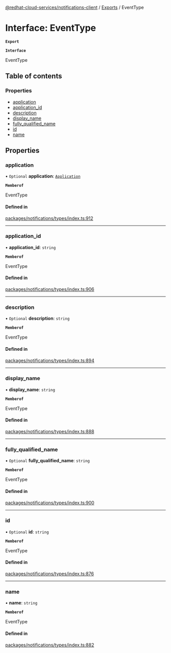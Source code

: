 [@redhat-cloud-services/notifications-client](../README.md) / [Exports](../modules.md) / EventType

# Interface: EventType

**`Export`**

**`Interface`**

EventType

## Table of contents

### Properties

- [application](EventType.md#application)
- [application\_id](EventType.md#application_id)
- [description](EventType.md#description)
- [display\_name](EventType.md#display_name)
- [fully\_qualified\_name](EventType.md#fully_qualified_name)
- [id](EventType.md#id)
- [name](EventType.md#name)

## Properties

### application

• `Optional` **application**: [`Application`](Application.md)

**`Memberof`**

EventType

#### Defined in

[packages/notifications/types/index.ts:912](https://github.com/RedHatInsights/javascript-clients/blob/master/packages/notifications/types/index.ts#L912)

___

### application\_id

• **application\_id**: `string`

**`Memberof`**

EventType

#### Defined in

[packages/notifications/types/index.ts:906](https://github.com/RedHatInsights/javascript-clients/blob/master/packages/notifications/types/index.ts#L906)

___

### description

• `Optional` **description**: `string`

**`Memberof`**

EventType

#### Defined in

[packages/notifications/types/index.ts:894](https://github.com/RedHatInsights/javascript-clients/blob/master/packages/notifications/types/index.ts#L894)

___

### display\_name

• **display\_name**: `string`

**`Memberof`**

EventType

#### Defined in

[packages/notifications/types/index.ts:888](https://github.com/RedHatInsights/javascript-clients/blob/master/packages/notifications/types/index.ts#L888)

___

### fully\_qualified\_name

• `Optional` **fully\_qualified\_name**: `string`

**`Memberof`**

EventType

#### Defined in

[packages/notifications/types/index.ts:900](https://github.com/RedHatInsights/javascript-clients/blob/master/packages/notifications/types/index.ts#L900)

___

### id

• `Optional` **id**: `string`

**`Memberof`**

EventType

#### Defined in

[packages/notifications/types/index.ts:876](https://github.com/RedHatInsights/javascript-clients/blob/master/packages/notifications/types/index.ts#L876)

___

### name

• **name**: `string`

**`Memberof`**

EventType

#### Defined in

[packages/notifications/types/index.ts:882](https://github.com/RedHatInsights/javascript-clients/blob/master/packages/notifications/types/index.ts#L882)
